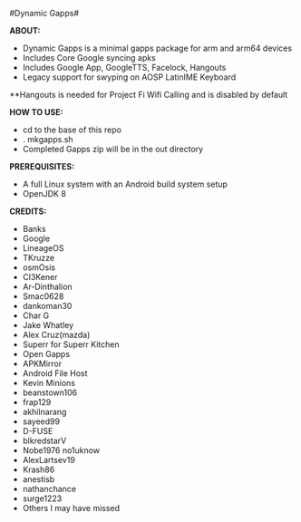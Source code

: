 #Dynamic Gapps#

**ABOUT:**
* Dynamic Gapps is a minimal gapps package for arm and arm64 devices
* Includes Core Google syncing apks
* Includes Google App, GoogleTTS, Facelock, Hangouts
* Legacy support for swyping on AOSP LatinIME Keyboard

**Hangouts is needed for Project Fi Wifi Calling and is disabled by default

**HOW TO USE:**
* cd to the base of this repo
* . mkgapps.sh
* Completed Gapps zip will be in the out directory

**PREREQUISITES:**
* A full Linux system with an Android build system setup
* OpenJDK 8

**CREDITS:**
* Banks
* Google
* LineageOS
* TKruzze
* osmOsis
* Cl3Kener
* Ar-Dinthalion
* Smac0628
* dankoman30
* Char G
* Jake Whatley
* Alex Cruz(mazda)
* Superr for Superr Kitchen
* Open Gapps
* APKMirror
* Android File Host
* Kevin Minions
* beanstown106
* frap129
* akhilnarang
* sayeed99
* D-FUSE
* blkredstarV
* Nobe1976 no1uknow
* AlexLartsev19
* Krash86
* anestisb
* nathanchance
* surge1223
* Others I may have missed
